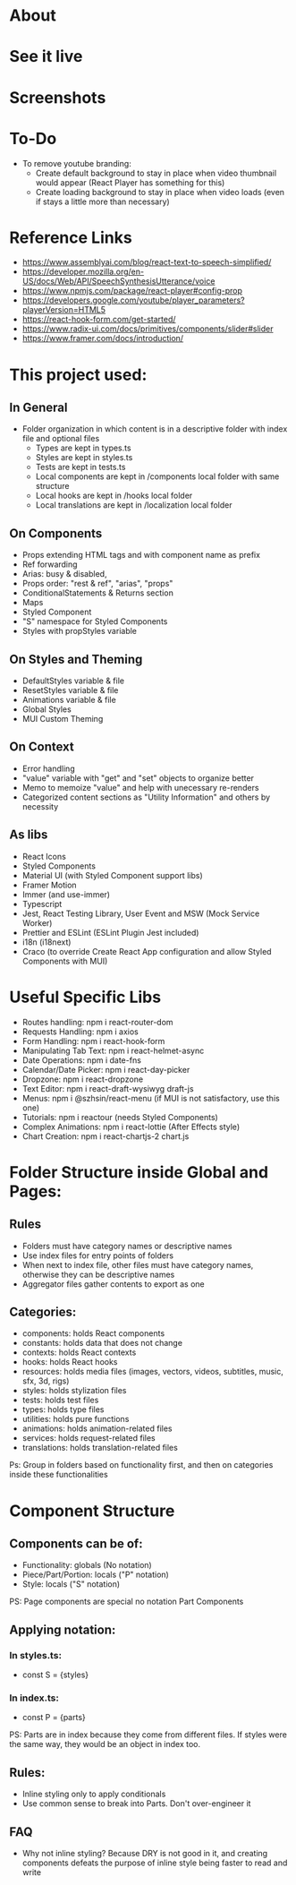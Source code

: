 # About

# See it live

# Screenshots

# To-Do

- To remove youtube branding:
  - Create default background to stay in place when video thumbnail would appear (React Player has something for this)
  - Create loading background to stay in place when video loads (even if stays a little more than necessary)

# Reference Links

- https://www.assemblyai.com/blog/react-text-to-speech-simplified/
- https://developer.mozilla.org/en-US/docs/Web/API/SpeechSynthesisUtterance/voice
- https://www.npmjs.com/package/react-player#config-prop
- https://developers.google.com/youtube/player_parameters?playerVersion=HTML5
- https://react-hook-form.com/get-started/
- https://www.radix-ui.com/docs/primitives/components/slider#slider
- https://www.framer.com/docs/introduction/

# This project used:

## In General

- Folder organization in which content is in a descriptive folder with index file and optional files
  - Types are kept in types.ts
  - Styles are kept in styles.ts
  - Tests are kept in tests.ts
  - Local components are kept in /components local folder with same structure
  - Local hooks are kept in /hooks local folder
  - Local translations are kept in /localization local folder

## On Components

- Props extending HTML tags and with component name as prefix
- Ref forwarding
- Arias: busy & disabled,
- Props order: "rest & ref", "arias", "props"
- ConditionalStatements & Returns section
- Maps
- Styled Component
- "S" namespace for Styled Components
- Styles with propStyles variable

## On Styles and Theming

- DefaultStyles variable & file
- ResetStyles variable & file
- Animations variable & file
- Global Styles
- MUI Custom Theming

## On Context

- Error handling
- "value" variable with "get" and "set" objects to organize better
- Memo to memoize "value" and help with unecessary re-renders
- Categorized content sections as "Utility Information" and others by necessity

## As libs

- React Icons
- Styled Components
- Material UI (with Styled Component support libs)
- Framer Motion
- Immer (and use-immer)
- Typescript
- Jest, React Testing Library, User Event and MSW (Mock Service Worker)
- Prettier and ESLint (ESLint Plugin Jest included)
- i18n (i18next)
- Craco (to override Create React App configuration and allow Styled Components with MUI)

# Useful Specific Libs

- Routes handling: npm i react-router-dom
- Requests Handling: npm i axios
- Form Handling: npm i react-hook-form
- Manipulating Tab Text: npm i react-helmet-async
- Date Operations: npm i date-fns
- Calendar/Date Picker: npm i react-day-picker
- Dropzone: npm i react-dropzone
- Text Editor: npm i react-draft-wysiwyg draft-js
- Menus: npm i @szhsin/react-menu (if MUI is not satisfactory, use this one)
- Tutorials: npm i reactour (needs Styled Components)
- Complex Animations: npm i react-lottie (After Effects style)
- Chart Creation: npm i react-chartjs-2 chart.js

# Folder Structure inside Global and Pages:

## Rules

- Folders must have category names or descriptive names
- Use index files for entry points of folders
- When next to index file, other files must have category names, otherwise they can be descriptive names
- Aggregator files gather contents to export as one

## Categories:

- components: holds React components
- constants: holds data that does not change
- contexts: holds React contexts
- hooks: holds React hooks
- resources: holds media files (images, vectors, videos, subtitles, music, sfx, 3d, rigs)
- styles: holds stylization files
- tests: holds test files
- types: holds type files
- utilities: holds pure functions
- animations: holds animation-related files
- services: holds request-related files
- translations: holds translation-related files

Ps: Group in folders based on functionality first, and then on categories inside these functionalities

# Component Structure

## Components can be of:

- Functionality: globals (No notation)
- Piece/Part/Portion: locals ("P" notation)
- Style: locals ("S" notation)

PS: Page components are special no notation Part Components

## Applying notation:

### In styles.ts:

- const S = {styles}

### In index.ts:

- const P = {parts}

PS: Parts are in index because they come from different files. If styles were the same way, they would be an object in index too.

## Rules:

- Inline styling only to apply conditionals
- Use common sense to break into Parts. Don't over-engineer it

## FAQ

- Why not inline styling? Because DRY is not good in it, and creating components defeats the purpose of inline style being faster to read and write
